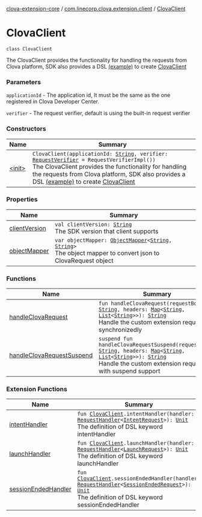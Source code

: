 [clova-extension-core](../../index.md) / [com.linecorp.clova.extension.client](../index.md) / [ClovaClient](./index.md)

# ClovaClient

`class ClovaClient`

The ClovaClient provides the functionality for handling the requests from Clova platform,
SDK also provides a DSL [(example)](../clova-client.md) to create [ClovaClient](./index.md)

### Parameters

`applicationId` - The application id, It must be the same as the one registered in Clova Developer Center.

`verifier` - The request verifier, default is using the built-in request verifier

### Constructors

| Name | Summary |
|---|---|
| [&lt;init&gt;](-init-.md) | `ClovaClient(applicationId: `[`String`](https://kotlinlang.org/api/latest/jvm/stdlib/kotlin/-string/index.html)`, verifier: `[`RequestVerifier`](../-request-verifier/index.md)` = RequestVerifierImpl())`<br>The ClovaClient provides the functionality for handling the requests from Clova platform, SDK also provides a DSL [(example)](../clova-client.md) to create [ClovaClient](./index.md) |

### Properties

| Name | Summary |
|---|---|
| [clientVersion](client-version.md) | `val clientVersion: `[`String`](https://kotlinlang.org/api/latest/jvm/stdlib/kotlin/-string/index.html)<br>The SDK version that client supports |
| [objectMapper](object-mapper.md) | `var objectMapper: `[`ObjectMapper`](../-object-mapper/index.md)`<`[`String`](https://kotlinlang.org/api/latest/jvm/stdlib/kotlin/-string/index.html)`, `[`String`](https://kotlinlang.org/api/latest/jvm/stdlib/kotlin/-string/index.html)`>`<br>The object mapper to convert json to ClovaRequest object |

### Functions

| Name | Summary |
|---|---|
| [handleClovaRequest](handle-clova-request.md) | `fun handleClovaRequest(requestBody: `[`String`](https://kotlinlang.org/api/latest/jvm/stdlib/kotlin/-string/index.html)`, headers: `[`Map`](https://kotlinlang.org/api/latest/jvm/stdlib/kotlin.collections/-map/index.html)`<`[`String`](https://kotlinlang.org/api/latest/jvm/stdlib/kotlin/-string/index.html)`, `[`List`](https://kotlinlang.org/api/latest/jvm/stdlib/kotlin.collections/-list/index.html)`<`[`String`](https://kotlinlang.org/api/latest/jvm/stdlib/kotlin/-string/index.html)`>>): `[`String`](https://kotlinlang.org/api/latest/jvm/stdlib/kotlin/-string/index.html)<br>Handle the custom extension request synchronizedly |
| [handleClovaRequestSuspend](handle-clova-request-suspend.md) | `suspend fun handleClovaRequestSuspend(requestBody: `[`String`](https://kotlinlang.org/api/latest/jvm/stdlib/kotlin/-string/index.html)`, headers: `[`Map`](https://kotlinlang.org/api/latest/jvm/stdlib/kotlin.collections/-map/index.html)`<`[`String`](https://kotlinlang.org/api/latest/jvm/stdlib/kotlin/-string/index.html)`, `[`List`](https://kotlinlang.org/api/latest/jvm/stdlib/kotlin.collections/-list/index.html)`<`[`String`](https://kotlinlang.org/api/latest/jvm/stdlib/kotlin/-string/index.html)`>>): `[`String`](https://kotlinlang.org/api/latest/jvm/stdlib/kotlin/-string/index.html)<br>Handle the custom extension request with suspend support |

### Extension Functions

| Name | Summary |
|---|---|
| [intentHandler](../intent-handler.md) | `fun `[`ClovaClient`](./index.md)`.intentHandler(handler: `[`RequestHandler`](../-request-handler.md)`<`[`IntentRequest`](../../com.linecorp.clova.extension.model.request/-intent-request/index.md)`>): `[`Unit`](https://kotlinlang.org/api/latest/jvm/stdlib/kotlin/-unit/index.html)<br>The definition of DSL keyword intentHandler |
| [launchHandler](../launch-handler.md) | `fun `[`ClovaClient`](./index.md)`.launchHandler(handler: `[`RequestHandler`](../-request-handler.md)`<`[`LaunchRequest`](../../com.linecorp.clova.extension.model.request/-launch-request/index.md)`>): `[`Unit`](https://kotlinlang.org/api/latest/jvm/stdlib/kotlin/-unit/index.html)<br>The definition of DSL keyword launchHandler |
| [sessionEndedHandler](../session-ended-handler.md) | `fun `[`ClovaClient`](./index.md)`.sessionEndedHandler(handler: `[`RequestHandler`](../-request-handler.md)`<`[`SessionEndedRequest`](../../com.linecorp.clova.extension.model.request/-session-ended-request/index.md)`>): `[`Unit`](https://kotlinlang.org/api/latest/jvm/stdlib/kotlin/-unit/index.html)<br>The definition of DSL keyword sessionEndedHandler |
